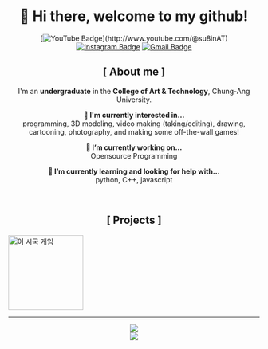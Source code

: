 <div align="center">
  
# 👋 Hi there, welcome to my github!

<!--
**codingsuhyun/codingsuhyun** is a ✨ _special_ ✨ repository because its `README.md` (this file) appears on your GitHub profile.

Here are some ideas to get you started:
-->


[![YouTube Badge](https://img.shields.io/badge/-@su8inAT-c4302b?style=flat-square&labelColor=c4302b&logo=youtube&logoColor=white&link=[https://www.youtube.com/channel/UCQXt2DMbgcjO5xpAd0cFS8A](http://www.youtube.com/@su8inAT))](http://www.youtube.com/@su8inAT)
[![Instagram Badge](https://img.shields.io/badge/-@sooo0oo__h-833AB4?style=flat-square&labelColor=833AB4&logo=instagram&logoColor=white&link=https://instagram.com/maddhruv)](https://instagram.com/sooo0oo__h) 
[![Gmail Badge](https://img.shields.io/badge/tngus6053@gmail.com-c14438?style=flat-square&logo=Gmail&logoColor=white&link=mailto:dhruvjainpenny@gmail.com)](mailto:tngus6053@gmail.com)

## [ About me ]
I'm an **undergraduate** in the **College of Art & Technology**, Chung-Ang University. 

**🤔 I'm currently interested in...**
<br>programming, 3D modeling, video making (taking/editing), drawing, cartooning, photography, and making some off-the-wall games!

**🔭 I’m currently working on...**
<br>Opensource Programming
 
**🌱 I’m currently learning and looking for help with...**
<br>python, C++, javascript


<br>

## [ Projects ]


</div>

<!-- 이미지 -->
<div align="left">
  
<a href="링크 URL">
  <img src=https://puffy-camp-2ba.notion.site/image/https%3A%2F%2Fprod-files-secure.s3.us-west-2.amazonaws.com%2F57ad375c-06dd-4a74-980b-0a73388b769a%2F85e771fb-036e-4814-8408-32e70f89ae13%2F%25E1%2584%258B%25E1%2585%25B5%25E1%2584%2589%25E1%2585%25B5%25E1%2584%2580%25E1%2585%25AE%25E1%2586%25A8%25E1%2584%2580%25E1%2585%25A6%25E1%2584%258B%25E1%2585%25B5%25E1%2586%25B71.png?table=block&id=14643053-5336-80c9-9636-e1b8e5c61c43&spaceId=57ad375c-06dd-4a74-980b-0a73388b769a&width=480&userId=&cache=v2 alt="이 시국 게임" width="150px" height="150px" />
</a>

</div>

--------

<!-- hit -->
<div align="center">
<a href="https://hits.seeyoufarm.com"><img src="https://hits.seeyoufarm.com/api/count/incr/badge.svg?url=https%3A%2F%2Fgithub.com%2Fcodingsuhyun&count_bg=%23717FE3&title_bg=%23000000&icon=awesomelists.svg&icon_color=%23E7E7E7&title=hits&edge_flat=false"/></a>
<br>

<!-- 깃허브 통계 -->
<picture>
  <source
    srcset="https://github-readme-stats.vercel.app/api?username=codingsuhyun&show_icons=true&theme=dark"
    media="(prefers-color-scheme: dark)"
  />
  <source
    srcset="https://github-readme-stats.vercel.app/api?username=codingsuhyun&show_icons=true"
    media="(prefers-color-scheme: light), (prefers-color-scheme: no-preference)"
  />
  <img src="https://github-readme-stats.vercel.app/api?username=codingsuhyun&show_icons=true" />
</picture>
